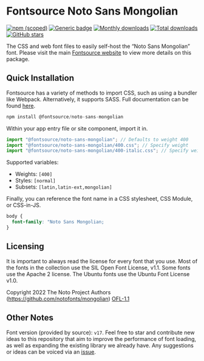 # Fontsource Noto Sans Mongolian

[![npm (scoped)](https://img.shields.io/npm/v/@fontsource/noto-sans-mongolian?color=brightgreen)](https://www.npmjs.com/package/@fontsource/noto-sans-mongolian) [![Generic badge](https://img.shields.io/badge/fontsource-passing-brightgreen)](https://github.com/fontsource/fontsource) [![Monthly downloads](https://badgen.net/npm/dm/@fontsource/noto-sans-mongolian)](https://github.com/fontsource/fontsource) [![Total downloads](https://badgen.net/npm/dt/@fontsource/noto-sans-mongolian)](https://github.com/fontsource/fontsource) [![GitHub stars](https://img.shields.io/github/stars/fontsource/fontsource.svg?style=social&label=Star)](https://github.com/fontsource/fontsource/stargazers)

The CSS and web font files to easily self-host the “Noto Sans Mongolian” font. Please visit the main [Fontsource website](https://fontsource.org/fonts/noto-sans-mongolian) to view more details on this package.

## Quick Installation

Fontsource has a variety of methods to import CSS, such as using a bundler like Webpack. Alternatively, it supports SASS. Full documentation can be found [here](https://beta.fontsource.org/docs/getting-started/introduction).

```javascript
npm install @fontsource/noto-sans-mongolian
```

Within your app entry file or site component, import it in.

```javascript
import "@fontsource/noto-sans-mongolian"; // Defaults to weight 400
import "@fontsource/noto-sans-mongolian/400.css"; // Specify weight
import "@fontsource/noto-sans-mongolian/400-italic.css"; // Specify weight and style

```

Supported variables:
- Weights: `[400]`
- Styles: `[normal]`
- Subsets: `[latin,latin-ext,mongolian]`

Finally, you can reference the font name in a CSS stylesheet, CSS Module, or CSS-in-JS.

```css
body {
  font-family: "Noto Sans Mongolian;
}
```

## Licensing
It is important to always read the license for every font that you use.
Most of the fonts in the collection use the SIL Open Font License, v1.1. Some fonts use the Apache 2 license. The Ubuntu fonts use the Ubuntu Font License v1.0.

Copyright 2022 The Noto Project Authors (https://github.com/notofonts/mongolian)
[OFL-1.1](http://scripts.sil.org/OFL)

## Other Notes
Font version (provided by source): `v17`.
Feel free to star and contribute new ideas to this repository that aim to improve the performance of font loading, as well as expanding the existing library we already have. Any suggestions or ideas can be voiced via an [issue](https://github.com/fontsource/fontsource/issues).